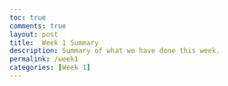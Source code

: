 ```yaml
---
toc: true
comments: true
layout: post
title:  Week 1 Summary
description: Summary of what we have done this week.
permalink: /week1
categories: [Week 1]
---
```


